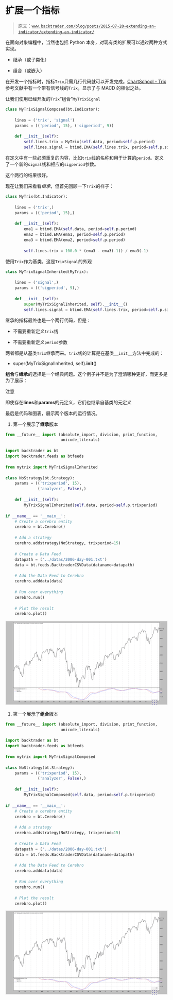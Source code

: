 # 扩展一个指标

> 原文：[`www.backtrader.com/blog/posts/2015-07-20-extending-an-indicator/extending-an-indicator/`](https://www.backtrader.com/blog/posts/2015-07-20-extending-an-indicator/extending-an-indicator/)

在面向对象编程中，当然也包括 Python 本身，对现有类的扩展可以通过两种方式实现。

+   继承（或子类化）

+   组合（或嵌入）

在开发一个指标时，指标`Trix`只需几行代码就可以开发完成。[ChartSchool - Trix](http://stockcharts.com/school/doku.php?id=chart_school:technical_indicators:trix) 参考文献中有一个带有信号线的`Trix`，显示了与 MACD 的相似之处。

让我们使用已经开发的`Trix`“组合”`MyTrixSignal`

```py
class MyTrixSignalComposed(bt.Indicator):

    lines = ('trix', 'signal')
    params = (('period', 15), ('sigperiod', 9))

    def __init__(self):
        self.lines.trix = MyTrix(self.data, period=self.p.period)
        self.lines.signal = btind.EMA(self.lines.trix, period=self.p.sigperiod)
```

在定义中有一些必须重复的内容，比如`trix`线的名称和用于计算的`period`。定义了一个新的`signal`线和相应的`sigperiod`参数。

这个两行的结果很好。

现在让我们来看看*继承*，但首先回顾一下`Trix`的样子：

```py
class MyTrix(bt.Indicator):

    lines = ('trix',)
    params = (('period', 15),)

    def __init__(self):
        ema1 = btind.EMA(self.data, period=self.p.period)
        ema2 = btind.EMA(ema1, period=self.p.period)
        ema3 = btind.EMA(ema2, period=self.p.period)

        self.lines.trix = 100.0 * (ema3 - ema3(-1)) / ema3(-1)
```

使用`Trix`作为基类，这是`TrixSignal`的外观

```py
class MyTrixSignalInherited(MyTrix):

    lines = ('signal',)
    params = (('sigperiod', 9),)

    def __init__(self):
        super(MyTrixSignalInherited, self).__init__()
        self.lines.signal = btind.EMA(self.lines.trix, period=self.p.sigperiod)
```

继承的指标最终也是一个两行代码，但是：

+   不需要重新定义`trix`线

+   不需要重新定义`period`参数

两者都是从基类`Trix`继承而来。`trix`线的计算是在基类`__init__`方法中完成的：

+   super(MyTrixSignalInherited, self).**init**()

**组合**与**继承**的选择是一个经典问题。这个例子并不是为了澄清哪种更好，而更多是为了展示：

注意

即使存在**lines**和**params**的元定义，它们也继承自基类的元定义

最后是代码和图表，展示两个版本的运行情况。

1.  第一个展示了**继承**版本

```py
from __future__ import (absolute_import, division, print_function,
                        unicode_literals)

import backtrader as bt
import backtrader.feeds as btfeeds

from mytrix import MyTrixSignalInherited

class NoStrategy(bt.Strategy):
    params = (('trixperiod', 15),
              ('analyzer', False),)

    def __init__(self):
        MyTrixSignalInherited(self.data, period=self.p.trixperiod)

if __name__ == '__main__':
    # Create a cerebro entity
    cerebro = bt.Cerebro()

    # Add a strategy
    cerebro.addstrategy(NoStrategy, trixperiod=15)

    # Create a Data Feed
    datapath = ('../datas/2006-day-001.txt')
    data = bt.feeds.BacktraderCSVData(dataname=datapath)

    # Add the Data Feed to Cerebro
    cerebro.adddata(data)

    # Run over everything
    cerebro.run()

    # Plot the result
    cerebro.plot()
```

![image](img/5fa99326087f82b641e9122a0b357a80.png)

1.  第一个展示了**组合**版本

```py
from __future__ import (absolute_import, division, print_function,
                        unicode_literals)

import backtrader as bt
import backtrader.feeds as btfeeds

from mytrix import MyTrixSignalComposed

class NoStrategy(bt.Strategy):
    params = (('trixperiod', 15),
              ('analyzer', False),)

    def __init__(self):
        MyTrixSignalComposed(self.data, period=self.p.trixperiod)

if __name__ == '__main__':
    # Create a cerebro entity
    cerebro = bt.Cerebro()

    # Add a strategy
    cerebro.addstrategy(NoStrategy, trixperiod=15)

    # Create a Data Feed
    datapath = ('../datas/2006-day-001.txt')
    data = bt.feeds.BacktraderCSVData(dataname=datapath)

    # Add the Data Feed to Cerebro
    cerebro.adddata(data)

    # Run over everything
    cerebro.run()

    # Plot the result
    cerebro.plot()
```

![image](img/6ed94b76514d24a5264cd5970ee8145b.png)
